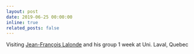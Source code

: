 ```yaml
---
layout: post
date: 2019-06-25 00:00:00
inline: true
related_posts: false
---
```


Visiting <a href="http://vision.gel.ulaval.ca/~jflalonde/">Jean-François Lalonde</a> and his group 1 week at Uni. Laval, Quebec
